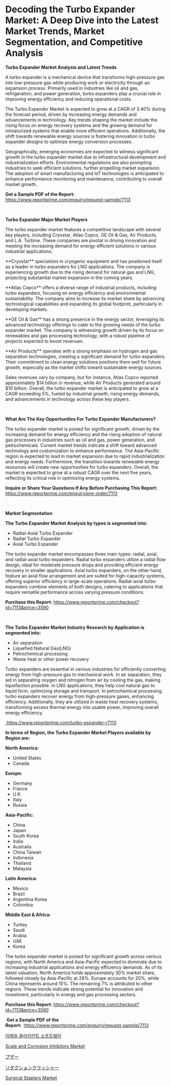 <p><h1>Decoding the Turbo Expander Market: A Deep Dive into the Latest Market Trends, Market Segmentation, and Competitive Analysis</h1></p><p><strong>Turbo Expander Market Analysis and Latest Trends</strong></p>
<p><p>A turbo expander is a mechanical device that transforms high-pressure gas into low-pressure gas while producing work or electricity through an expansion process. Primarily used in industries like oil and gas, refrigeration, and power generation, turbo expanders play a crucial role in improving energy efficiency and reducing operational costs. </p><p>The Turbo Expander Market is expected to grow at a CAGR of 3.40% during the forecast period, driven by increasing energy demands and advancements in technology. Key trends shaping the market include the rising focus on energy recovery systems and the growing demand for miniaturized systems that enable more efficient operations. Additionally, the shift towards renewable energy sources is fostering innovation in turbo expander designs to optimize energy conversion processes.</p><p>Geographically, emerging economies are expected to witness significant growth in the turbo expander market due to infrastructural development and industrialization efforts. Environmental regulations are also prompting industries to seek efficient solutions, further propelling market expansion. The adoption of smart manufacturing and IoT technologies is anticipated to enhance performance monitoring and maintenance, contributing to overall market growth.</p></p>
<p><strong>Get a Sample PDF of the Report:&nbsp;</strong> <a href="https://www.reportprime.com/enquiry/request-sample/7113">https://www.reportprime.com/enquiry/request-sample/7113</a></p>
<p>&nbsp;</p>
<p><strong>Turbo Expander Major Market Players</strong></p>
<p><p>The turbo expander market features a competitive landscape with several key players, including Cryostar, Atlas Copco, GE Oil & Gas, Air Products, and L.A. Turbine. These companies are pivotal in driving innovation and meeting the increasing demand for energy-efficient solutions in various industrial applications. </p><p>**Cryostar** specializes in cryogenic equipment and has positioned itself as a leader in turbo expanders for LNG applications. The company is experiencing growth due to the rising demand for natural gas and LNG, projecting substantial market expansion in the coming years.</p><p>**Atlas Copco** offers a diverse range of industrial products, including turbo expanders, focusing on energy efficiency and environmental sustainability. The company aims to increase its market share by advancing technological capabilities and expanding its global footprint, particularly in developing markets.</p><p>**GE Oil & Gas** has a strong presence in the energy sector, leveraging its advanced technology offerings to cater to the growing needs of the turbo expander market. The company is witnessing growth driven by its focus on renewables and gas processing technology, with a robust pipeline of projects expected to boost revenues.</p><p>**Air Products** operates with a strong emphasis on hydrogen and gas separation technologies, creating a significant demand for turbo expanders. Their commitment to clean energy solutions positions them well for future growth, especially as the market shifts toward sustainable energy sources.</p><p>Sales revenues vary by company, but for instance, Atlas Copco reported approximately $14 billion in revenue, while Air Products generated around $10 billion. Overall, the turbo expander market is anticipated to grow at a CAGR exceeding 5%, fueled by industrial growth, rising energy demands, and advancements in technology across these key players.</p></p>
<p>&nbsp;</p>
<p><strong>What Are The Key Opportunities For Turbo Expander Manufacturers?</strong></p>
<p><p>The turbo expander market is poised for significant growth, driven by the increasing demand for energy efficiency and the rising adoption of natural gas processes in industries such as oil and gas, power generation, and petrochemicals. Current market trends indicate a shift toward advanced technology and customization to enhance performance. The Asia-Pacific region is expected to lead in market expansion due to rapid industrialization and energy needs. Furthermore, the transition towards renewable energy resources will create new opportunities for turbo expanders. Overall, the market is expected to grow at a robust CAGR over the next five years, reflecting its critical role in optimizing energy systems.</p></p>
<p><strong>Inquire or Share Your Questions If Any Before Purchasing This Report:</strong> <a href="https://www.reportprime.com/enquiry/pre-order/7113">https://www.reportprime.com/enquiry/pre-order/7113</a></p>
<p>&nbsp;</p>
<p><strong>Market Segmentation</strong></p>
<p><strong>The Turbo Expander Market Analysis by types is segmented into:</strong></p>
<p><ul><li>Radial-Axial Turbo Expander</li><li>Radial Turbo Expander</li><li>Axial Turbo Expander</li></ul></p>
<p><p>The turbo expander market encompasses three main types: radial, axial, and radial-axial turbo expanders. Radial turbo expanders utilize a radial flow design, ideal for moderate pressure drops and providing efficient energy recovery in smaller applications. Axial turbo expanders, on the other hand, feature an axial flow arrangement and are suited for high-capacity systems, offering superior efficiency in large-scale operations. Radial-axial turbo expanders combine elements of both designs, catering to applications that require versatile performance across varying pressure conditions.</p></p>
<p><strong>Purchase this Report:&nbsp;</strong><a href="https://www.reportprime.com/checkout?id=7113&price=3590">https://www.reportprime.com/checkout?id=7113&price=3590</a></p>
<p>&nbsp;</p>
<p><strong>The Turbo Expander Market Industry Research by Application is segmented into:</strong></p>
<p><ul><li>Air separation</li><li>Liquefied Natural Gas(LNG)</li><li>Petrochemical processing</li><li>Waste heat or other power recovery</li></ul></p>
<p><p>Turbo expanders are essential in various industries for efficiently converting energy from high-pressure gas to mechanical work. In air separation, they aid in separating oxygen and nitrogen from air by cooling the gas, making liquefaction possible. In LNG applications, they help cool natural gas to liquid form, optimizing storage and transport. In petrochemical processing, turbo expanders recover energy from high-pressure gases, enhancing efficiency. Additionally, they are utilized in waste heat recovery systems, transforming excess thermal energy into usable power, improving overall energy efficiency.</p></p>
<p><a href="https://www.reportprime.com/turbo-expander-r7113">&nbsp;https://www.reportprime.com/turbo-expander-r7113</a></p>
<p><strong>In terms of Region, the Turbo Expander Market Players available by Region are:</strong></p>
<p>
    <p> <strong> North America: </strong>
        <ul>
            <li>United States</li>
            <li>Canada</li>
        </ul>
        </p> 
    <p> <strong> Europe: </strong>
        <ul>
            <li>Germany</li>
            <li>France</li>
            <li>U.K.</li>
            <li>Italy</li>
            <li>Russia</li>
        </ul>
        </p> 
    <p> <strong> Asia-Pacific: </strong>
        <ul>
            <li>China</li>
            <li>Japan</li>
            <li>South Korea</li>
            <li>India</li>
            <li>Australia</li>
            <li>China Taiwan</li>
            <li>Indonesia</li>
            <li>Thailand</li>
            <li>Malaysia</li>
        </ul>
        </p> 
    <p> <strong> Latin America: </strong>
        <ul>
            <li>Mexico</li>
            <li>Brazil</li>
            <li>Argentina Korea</li>
            <li>Colombia</li>
        </ul>
        </p> 
    <p> <strong> Middle East & Africa: </strong>
        <ul>
            <li>Turkey</li>
            <li>Saudi</li>
            <li>Arabia</li>
            <li>UAE</li>
            <li>Korea</li>
        </ul>
    </p>
    </p>
<p><p>The turbo expander market is poised for significant growth across various regions, with North America and Asia-Pacific expected to dominate due to increasing industrial applications and energy efficiency demands. As of its latest valuation, North America holds approximately 30% market share, followed closely by Asia-Pacific at 28%. Europe accounts for 20%, while China represents around 15%. The remaining 7% is attributed to other regions. These trends indicate strong potential for innovation and investment, particularly in energy and gas processing sectors.</p></p>
<p><strong>Purchase this Report: </strong><a href="https://www.reportprime.com/checkout?id=7113&price=3590">https://www.reportprime.com/checkout?id=7113&price=3590</a></p>
<p>&nbsp;<strong>Get a Sample PDF of the Report:&nbsp;&nbsp;</strong><a href="https://www.reportprime.com/enquiry/request-sample/7113">https://www.reportprime.com/enquiry/request-sample/7113</a></p>
<p><strong></strong></p>
<p><p><a href="https://github.com/laholand/Market-Research-Report-List-6/blob/main/73174669396.md">이메일 클라이언트 소프트웨어</a></p><p><a href="https://issuu.com/reportprime-2/docs/scale-and-corrosion-inhibitors-mark_b53b4767e18f8e">Scale and Corrosion Inhibitors Market</a></p><p><a href="https://medium.com/@natkinneij6j/buzzers-market-%E3%81%AF-%E3%82%B3%E3%82%B9%E3%83%88%E7%AE%A1%E7%90%86%E3%81%A8%E5%8A%B9%E7%8E%87%E5%90%91%E4%B8%8A%E3%82%92%E5%84%AA%E5%85%88%E3%81%97%E3%81%BE%E3%81%99-%E3%81%95%E3%82%89%E3%81%AB-%E5%A0%B1%E5%91%8A%E6%9B%B8%E3%81%AF%E5%B8%82%E5%A0%B4%E3%81%AE%E9%9C%80%E8%A6%81%E9%9D%A2%E3%81%A8%E4%BE%9B%E7%B5%A6%E9%9D%A2%E3%81%AE%E4%B8%A1%E6%96%B9%E3%82%92%E3%82%AB%E3%83%90%E3%83%BC%E3%81%97%E3%81%A6%E3%81%84%E3%81%BE%E3%81%99-buzzers-%E5%B8%82%E5%A0%B4%E3%81%AF-2024-%E3%81%8B%E3%82%89-11-1-e3a10b0b8259">ブザー</a></p><p><a href="https://medium.com/@natkinneij6j/reduction-crusher-market-%E3%81%AF-%E3%82%B3%E3%82%B9%E3%83%88%E7%AE%A1%E7%90%86%E3%81%A8%E5%8A%B9%E7%8E%87%E5%90%91%E4%B8%8A%E3%82%92%E5%84%AA%E5%85%88%E3%81%97%E3%81%BE%E3%81%99-%E3%81%95%E3%82%89%E3%81%AB-%E5%A0%B1%E5%91%8A%E6%9B%B8%E3%81%AF%E5%B8%82%E5%A0%B4%E3%81%AE%E9%9C%80%E8%A6%81%E9%9D%A2%E3%81%A8%E4%BE%9B%E7%B5%A6%E9%9D%A2%E3%81%AE%E4%B8%A1%E6%96%B9%E3%82%92%E3%82%AB%E3%83%90%E3%83%BC%E3%81%97%E3%81%A6%E3%81%84%E3%81%BE%E3%81%99-reduction-crusher-%E5%B8%82%E5%A0%B4%E3%81%AF-2191f916e99c">リダクションクラッシャー</a></p><p><a href="https://medium.com/@doristurner71/the-global-market-overview-of-the-surgical-staplers-market-provides-a-unique-perspective-on-the-e2ae1ce7f7ad">Surgical Staplers Market</a></p></p>